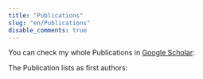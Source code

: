 ```yaml
---
title: "Publications"
slug: "en/Publications"
disable_comments: true
---
```


You can check my whole Publications in [Google Scholar](https://scholar.google.com/citations?user=9kfqtMwAAAAJ&hl=en):

The Publication lists as first authors:

